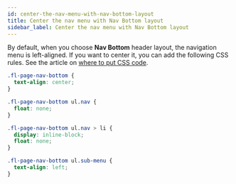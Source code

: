 ```yaml
---
id: center-the-nav-menu-with-nav-bottom-layout
title: Center the nav menu with Nav Bottom layout
sidebar_label: Center the nav menu with Nav Bottom layout
---
```


By default, when you choose **Nav Bottom** header layout, the navigation menu is left-aligned. If you want to center it, you can add the following CSS rules. See the article on [where to put CSS code](/beaver-builder/styles/custom-code).

```css
.fl-page-nav-bottom {
  text-align: center;
}

.fl-page-nav-bottom ul.nav {
  float: none;
}

.fl-page-nav-bottom ul.nav > li {
  display: inline-block;
  float: none;
}

.fl-page-nav-bottom ul.sub-menu {
  text-align: left;
}
```
